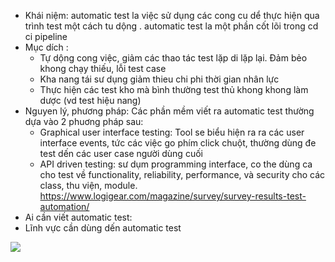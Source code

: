 
- Khái niệm: automatic test la việc sử dụng các cong cu dể thực hiện qua trình test một cách tu dộng . automatic test la một phần cốt lõi trong cd ci pipeline
- Mục dích : 
   - Tự dộng cong việc, giảm các thao tác test lặp di lặp lại. Đảm bẻo khong chạy thiếu, lỗi test case
   - Kha nang tái sư dụng giảm thieu chi phi thời gian nhân lực
   - Thực hiện các test kho mà bình thường test thủ khong khong làm dược (vd test hiệu nang)
- Nguyen lý, phương pháp:
Các phần mềm viết ra automatic test thường dựa vào 2 phuơng pháp sau:
   - Graphical user interface testing: Tool se biểu hiện ra ra các user interface events, tức các việc go phím click chuột, thường dùng đe test dến các user case người dùng cuối
   - API driven testing: sư dụm programming interface, co the dùng ca cho test về  functionality, reliability, performance, và security cho các class, thu viện, module.
https://www.logigear.com/magazine/survey/survey-results-test-automation/
- Ai cần viết automatic test:
- Lĩnh vực cần dùng dến automatic test

![](../image/area.png])



